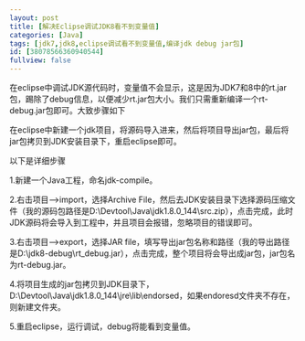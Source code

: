 ```yaml
---
layout: post
title: [解决Eclipse调试JDK8看不到变量值]
categories: [Java]
tags: [jdk7,jdk8,eclipse调试看不到变量值,编译jdk debug jar包]
id: [38078566360940544]
fullview: false
---
```

在eclipse中调试JDK源代码时，变量值不会显示，这是因为JDK7和8中的rt.jar包，踢除了debug信息，以便减少rt.jar包大小。我们只需重新编译一个rt-debug.jar包即可。大致步骤如下

在eclipse中新建一个jdk项目，将源码导入进来，然后将项目导出jar包，最后将jar包拷贝到JDK安装目录下，重启eclipse即可。

以下是详细步骤

1.新建一个Java工程，命名jdk-compile。

2.右击项目—>import，选择Archive File，然后去JDK安装目录下选择源码压缩文件（我的源码包路径是D:\Devtool\Java\jdk1.8.0_144\src.zip），点击完成，此时JDK源码将会导入到工程中，并且项目会报错，忽略项目的错误即可。

3.右击项目—>export，选择JAR file，填写导出jar包名称和路径（我的导出路径是D:\jdk8-debug\rt_debug.jar），点击完成，整个项目将会导出成jar包，jar包名为rt-debug.jar。

4.将项目生成的jar包拷贝到JDK目录下，D:\Devtool\Java\jdk1.8.0_144\jre\lib\endorsed，如果endoresd文件夹不存在，则新建文件夹。

5.重启eclipse，运行调试，debug将能看到变量值。


